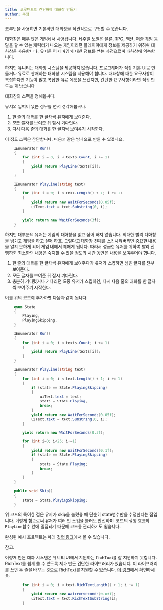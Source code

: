 ```yaml
---
title: 코루틴으로 간단하게 대화창 만들기
author: 주형
---
```


코루틴을 사용하면 기본적인 대화창을 직관적으로 구현할 수 있습니다.

대화창은 매우 많은 게임에서 사용됩니다. 비주얼 노벨은 물론, RPG, 액션, 퍼즐 게임 등 말을 할 수 있는 캐릭터가 나오는 게임이라면 플레이어에게 정보를 제공하기 위하여 대화창을 사용합니다. 유저들 역시 게임에 대한 정보를 얻는 과정으로써 대화창에 익숙합니다.

하지만 유니티는 대화창 시스템을 제공하지 않습니다. 프로그래머가 직접 기본 UI로 만들거나 유료로 판매하는 대화창 시스템을 사용해야 합니다. 대화창에 대한 요구사항이 복잡하다면 기능이 많고 복잡한 유료 에셋을 쓰겠지만, 간단한 요구사항이라면 직접 만드는 게 낫습니다.

대화창의 스펙을 정해봅시다.

유저의 입력이 없는 경우를 먼저 생각해봅시다.

1. 한 줄의 대화를 한 글자씩 유저에게 보여준다.
1. 모든 글자를 보여준 뒤 잠시 기다린다.
1. 다시 다음 줄의 대화를 한 글자씩 보여주기 시작한다.

이 정도 스펙은 간단합니다. 다음과 같은 방식으로 만들 수 있겠네요.

```csharp
    IEnumerator Run()
    {
        for (int i = 0; i < texts.Count; i += 1)
        {
            yield return PlayLine(texts[i]);
        }
    }

    IEnumerator PlayLine(string text)
    {
        for (int i = 0; i < text.Length() + 1; i += 1)
        {
            yield return new WaitForSeconds(0.05f);
            uiText.text = text.Substring(0, i);
        }

        yield return new WaitForSeconds(3f);
    }
```

하지만 대부분의 유저는 게임의 대화창을 읽고 싶어 하지 않습니다. 최대한 빨리 대화창을 넘기고 게임을 하고 싶어 하죠. 그렇다고 대화창 전체를 스킵시켜버리면 중요한 내용을 알지 못하게 되어 게임 내에서 헤매게 됩니다. 따라서 성급한 유저를 위하여 빨리 진행하되 최소한의 내용은 숙지할 수 있을 정도의 시간 동안은 내용을 보여주어야 합니다.

1. 한 줄의 대화를 한 글자씩 유저에게 보여주다가 유저가 스킵하면 남은 글자를 전부 보여준다..
1. 모든 글자를 보여준 뒤 잠시 기다린다.
1. 충분히 기다렸거나 기다리던 도중 유저가 스킵하면, 다시 다음 줄의 대화를 한 글자씩 보여주기 시작한다.

이를 위의 코드에 추가하면 다음과 같이 됩니다.

```csharp
    enum State
    {
        Playing,
        PlayingSkipping,
    }

    IEnumerator Run()
    {
        for (int i = 0; i < texts.Count; i += 1)
        {
            yield return PlayLine(texts[i]);
        }
    }

    IEnumerator PlayLine(string text)
    {
        for (int i = 0; i < text.Length() + 1; i += 1)
        {
            if (state == State.PlayingSkipping)
            {
                uiText.text = text;
                state = State.Playing;
                break;
            }
            yield return new WaitForSeconds(0.05f);
            uiText.text = text.Substring(0, i);
        }

        yield return new WaitForSeconds(0.5f);

        for (int i=0; i<25; i+=1)
        {
            yield return new WaitForSeconds(0.1f);
            if (state == State.PlayingSkipping)
            {
                state = State.Playing;
                break;
            }
        }
    }
    
    public void Skip()
    {
        state = State.PlayingSkipping;
    }

```

위 코드의 특이한 점은 유저가 skip을 눌렀을 때 단순히 state변수만을 수정한다는 점입니다. 이렇게 함으로써 유저가 여러 번 스킵을 불러도 안전하며, 코드의 실행 흐름이 `PlayLine`함수 안에 밀집되기 때문에 코드를 관리하기도 쉽습니다.

완성된 예시 프로젝트는 아래 [깃헙 링크](https://github.com/majecty/DialogueByCoroutineExample)에서 볼 수 있습니다.

참고.

이렇게 만든 대화 시스템은 유니티 UI에서 지원하는 RichText를 잘 지원하지 못합니다. RichText를 쉽게 쓸 수 있도록 제가 만든 간단한 라이브러리가 있습니다. 이 라이브러리를 쓰면 두 줄을 바꾸는 것으로 RichText를 지원할 수 있습니다. [이 링크](https://github.com/majecty/Unity3dRichTextHelper)에서 확인하세요.

```csharp
        for (int i = 0; i < text.RichTextLength() + 1; i += 1)
        {
            yield return new WaitForSeconds(0.05f);
            uiText.text = text.RichTextSubString(i);
        }

```